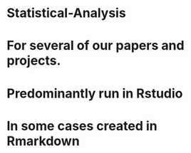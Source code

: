 # Statistical-Analysis

# For several of our papers and projects.
# Predominantly run in Rstudio 
# In some cases created in Rmarkdown
